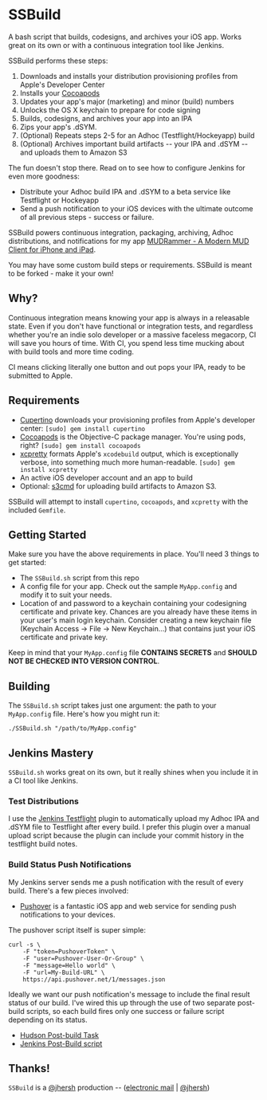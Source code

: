 # SSBuild

A bash script that builds, codesigns, and archives your iOS app. Works great on its own or with a continuous integration tool like Jenkins.

SSBuild performs these steps:

1. Downloads and installs your distribution provisioning profiles from Apple's Developer Center
2. Installs your [Cocoapods](http://cocoapods.org)
3. Updates your app's major (marketing) and minor (build) numbers
4. Unlocks the OS X keychain to prepare for code signing
5. Builds, codesigns, and archives your app into an IPA
6. Zips your app's .dSYM.
7. (Optional) Repeats steps 2-5 for an Adhoc (Testflight/Hockeyapp) build
8. (Optional) Archives important build artifacts -- your IPA and .dSYM -- and uploads them to Amazon S3

The fun doesn't stop there. Read on to see how to configure Jenkins for even more goodness:

* Distribute your Adhoc build IPA and .dSYM to a beta service like Testflight or Hockeyapp
* Send a push notification to your iOS devices with the ultimate outcome of all previous steps - success or failure.

SSBuild powers continuous integration, packaging, archiving, Adhoc distributions, and notifications for my app [MUDRammer - A Modern MUD Client for iPhone and iPad](https://itunes.apple.com/us/app/mudrammer-a-modern-mud-client/id597157072?mt=8).

You may have some custom build steps or requirements. SSBuild is meant to be forked - make it your own!

## Why?

Continuous integration means knowing your app is always in a releasable state. Even if you don't have functional or integration tests, and regardless whether you're an indie solo developer or a massive faceless megacorp, CI will save you hours of time. With CI, you spend less time mucking about with build tools and more time coding.

CI means clicking literally one button and out pops your IPA, ready to be submitted to Apple.

## Requirements

* [Cupertino](https://github.com/nomad/cupertino) downloads your provisioning profiles from Apple's developer center: `[sudo] gem install cupertino`
* [Cocoapods](http://cocoapods.org) is the Objective-C package manager. You're using pods, right? `[sudo] gem install cocoapods`
* [xcpretty](https://github.com/mneorr/XCPretty) formats Apple's `xcodebuild` output, which is exceptionally verbose, into something much more human-readable. `[sudo] gem install xcpretty`
* An active iOS developer account and an app to build
* Optional: [s3cmd](http://s3tools.org/s3cmd) for uploading build artifacts to Amazon S3.

SSBuild will attempt to install `cupertino`, `cocoapods`, and `xcpretty` with the included `Gemfile`.

## Getting Started

Make sure you have the above requirements in place. You'll need 3 things to get started:

* The `SSBuild.sh` script from this repo
* A config file for your app. Check out the sample `MyApp.config` and modify it to suit your needs.
* Location of and password to a keychain containing your codesigning certificate and private key. Chances are you already have these items in your user's main login keychain. Consider creating a new keychain file (Keychain Access -> File -> New Keychain...) that contains just your iOS certificate and private key.

Keep in mind that your `MyApp.config` file **CONTAINS SECRETS** and **SHOULD NOT BE CHECKED INTO VERSION CONTROL**.


## Building

The `SSBuild.sh` script takes just one argument: the path to your `MyApp.config` file. Here's how you might run it:

```
./SSBuild.sh "/path/to/MyApp.config"
```

## Jenkins Mastery

`SSBuild.sh` works great on its own, but it really shines when you include it in a CI tool like Jenkins.

### Test Distributions

I use the [Jenkins Testflight](https://wiki.jenkins-ci.org/display/JENKINS/Testflight+Plugin) plugin to automatically upload my Adhoc IPA and .dSYM file to Testflight after every build. I prefer this plugin over a manual upload script because the plugin can include your commit history in the testflight build notes.

### Build Status Push Notifications

My Jenkins server sends me a push notification with the result of every build. There's a few pieces involved:

* [Pushover](https://pushover.net/) is a fantastic iOS app and web service for sending push notifications to your devices.

The pushover script itself is super simple:

```
curl -s \
	-F "token=PushoverToken" \
	-F "user=Pushover-User-Or-Group" \
	-F "message=Hello world" \
	-F "url=My-Build-URL" \
	https://api.pushover.net/1/messages.json
```

Ideally we want our push notification's message to include the final result status of our build. I've wired this up through the use of two separate post-build scripts, so each build fires only one success or failure script depending on its status.

* [Hudson Post-build Task](http://wiki.hudson-ci.org/display/HUDSON/Post+build+task)
* [Jenkins Post-Build script](http://wiki.jenkins-ci.org/display/JENKINS/PostBuildScript+Plugin)

## Thanks!

`SSBuild` is a [@jhersh](https://github.com/jhersh) production -- ([electronic mail](mailto:jon@her.sh) | [@jhersh](https://twitter.com/jhersh))